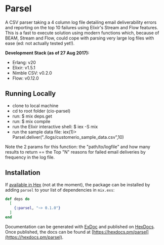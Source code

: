 # Parsel

A CSV parser taking a 4 column log file detailing email deliverability errors and reporting on the top 10 failures using Elixir's Stream and Flow features. This is a fast to execute solution using modern functions which, because of BEAM, Stream and Flow, could cope with parsing very large log files with ease (ed: not actually tested yet!).

**Development Stack (as of 27 Aug 2017):**

* Erlang: v20
* Elixir: v1.5.1
* Nimble CSV: v0.2.0
* Flow: v0.12.0

## Running Locally

* clone to local machine
* cd to root folder (cio-parsel)
* run: $ mix deps.get
* run: $ mix compile
* run the Elixir interactive shell: $ iex -S mix
* run the sample data file: iex(1)> Parsel.deliver("./logs/customerio_sample_data.csv",10)

Note the 2 params for this function: the "path/to/logfile" and how many results to return == the Top "N" reasons for failed email deliveries by frequency in the log file.

## Installation

If [available in Hex](https://hex.pm/docs/publish) (not at the moment), the package can be installed
by adding `parsel` to your list of dependencies in `mix.exs`:

```elixir
def deps do
  [
    {:parsel, "~> 0.1.0"}
  ]
end
```

Documentation can be generated with [ExDoc](https://github.com/elixir-lang/ex_doc)
and published on [HexDocs](https://hexdocs.pm). Once published, the docs can
be found at [https://hexdocs.pm/parsel](https://hexdocs.pm/parsel).
